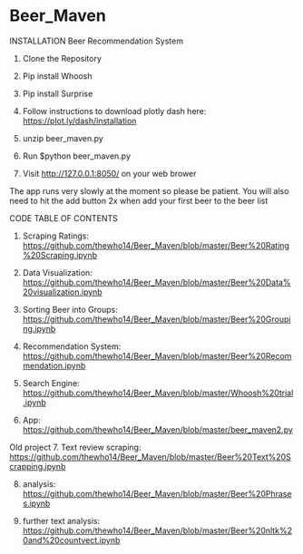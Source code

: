 # Beer_Maven
INSTALLATION
Beer Recommendation System

1. Clone the Repository

2. Pip install Whoosh

3. Pip install Surprise

4. Follow instructions to download plotly dash here: https://plot.ly/dash/installation

5. unzip beer_maven.py

6. Run $python beer_maven.py

7. Visit http://127.0.0.1:8050/ on your web brower

The app runs very slowly at the moment so please be patient.
You will also need to hit the add button 2x when add your first beer to the beer list

CODE TABLE OF CONTENTS

1. Scraping Ratings: https://github.com/thewho14/Beer_Maven/blob/master/Beer%20Rating%20Scraping.ipynb

2. Data Visualization: https://github.com/thewho14/Beer_Maven/blob/master/Beer%20Data%20visualization.ipynb

3. Sorting Beer into Groups: https://github.com/thewho14/Beer_Maven/blob/master/Beer%20Grouping.ipynb

4. Recommendation System: https://github.com/thewho14/Beer_Maven/blob/master/Beer%20Recommendation.ipynb

5. Search Engine: https://github.com/thewho14/Beer_Maven/blob/master/Whoosh%20trial.ipynb

6. App: https://github.com/thewho14/Beer_Maven/blob/master/beer_maven2.py

Old project
7. Text review scraping: https://github.com/thewho14/Beer_Maven/blob/master/Beer%20Text%20Scrapping.ipynb

8. analysis: https://github.com/thewho14/Beer_Maven/blob/master/Beer%20Phrases.ipynb

9. further text analysis: https://github.com/thewho14/Beer_Maven/blob/master/Beer%20nltk%20and%20countvect.ipynb
